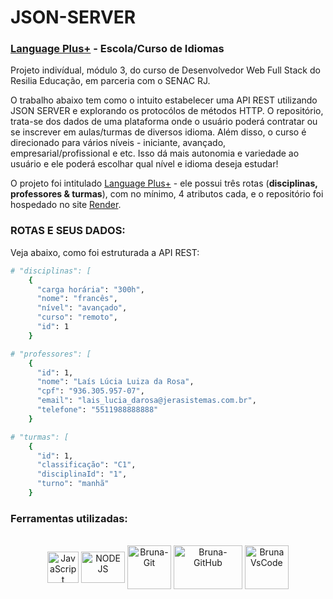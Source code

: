 # JSON-SERVER
 
### [Language Plus+](https://languageplus.onrender.com/) - Escola/Curso de Idiomas

Projeto indivídual, módulo 3, do curso de Desenvolvedor Web Full Stack do Resilia Educação, em parceria com o SENAC RJ.

O trabalho abaixo tem como o intuito estabelecer uma API REST utilizando JSON SERVER e explorando os protocólos de métodos HTTP. O repositório, trata-se dos dados de uma plataforma onde o usuário poderá contratar ou se inscrever em aulas/turmas de diversos idioma. Além disso, o curso é direcionado para vários níveis - iniciante, avançado, empresarial/profissional e etc. Isso dá mais autonomia e variedade ao usuário e ele poderá escolhar qual nível e idioma deseja estudar! 

O projeto foi intitulado [Language Plus+](https://languageplus.onrender.com/) - ele possui três rotas (<strong>disciplinas, professores & turmas</strong>), com no mínimo, 4 atributos cada, e o repositório foi hospedado no site [Render](https://dashboard.render.com/). 


### ROTAS E SEUS DADOS:

Veja abaixo, como foi estruturada a API REST:

```sh
# "disciplinas": [
    {
      "carga horária": "300h",
      "nome": "francês",
      "nível": "avançado",
      "curso": "remoto",
      "id": 1
    }

# "professores": [
    {
      "id": 1,
      "nome": "Laís Lúcia Luiza da Rosa",
      "cpf": "936.305.957-07",
      "email": "lais_lucia_darosa@jerasistemas.com.br",
      "telefone": "5511988888888"
    }

# "turmas": [
    {
      "id": 1,
      "classificação": "C1",
      "disciplinaId": "1",
      "turno": "manhã"
    }
```

### Ferramentas utilizadas:

<div style="display: inline_block" align = "center"><br>

  <img align="center" alt="JavaScript" height="50" width="50" src="https://cdn.jsdelivr.net/gh/devicons/devicon/icons/javascript/javascript-original.svg" />
  <img align="center" alt="NODE JS" height="50" width="70" src="https://upload.wikimedia.org/wikipedia/commons/thumb/d/d9/Node.js_logo.svg/2560px-Node.js_logo.svg.png"/>
  <img align="center" alt="Bruna-Git" height="70" width="70" src="https://git-scm.com/images/logos/downloads/Git-Icon-1788C.png" />
  <img align="center" alt="Bruna-GitHub" height="70" width="110" src="https://logos-world.net/wp-content/uploads/2020/11/GitHub-Logo.png" />
  <img align="center" alt="Bruna VsCode " height="70" width="70" src="https://cdn.icon-icons.com/icons2/2107/PNG/512/file_type_vscode_icon_130084.png" />
            
</div>
